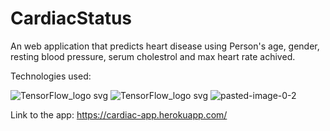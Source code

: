 # CardiacStatus
An web application that predicts heart disease using Person's age, gender, resting blood pressure, serum cholestrol and max heart rate achived.

Technologies used:

![TensorFlow_logo svg](https://user-images.githubusercontent.com/66744996/175038077-957b1a03-aa64-4726-a91a-7bd2b1e68b31.png) 
![TensorFlow_logo svg](https://user-images.githubusercontent.com/66744996/175038324-a67afbc2-09c5-4f8b-a2cf-17798dbd96f1.png)
![pasted-image-0-2](https://user-images.githubusercontent.com/66744996/175038363-7d28303d-5033-46d8-8f73-86cb848a8cca.png)

Link to the app: https://cardiac-app.herokuapp.com/
